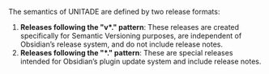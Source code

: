 The semantics of UNITADE are defined by two release formats:

1. **Releases following the "v\*." pattern**: These releases are created specifically for Semantic Versioning purposes, are independent of Obsidian’s release system, and do not include release notes.
2. **Releases following the "\*." pattern**: These are special releases intended for Obsidian’s plugin update system and include release notes.

